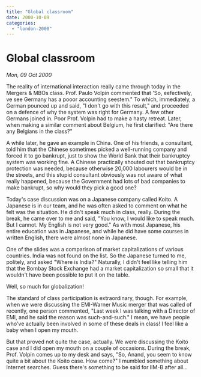 ```yaml
---
title: "Global classroom"
date: 2000-10-09
categories: 
  - "london-2000"
---
```


# Global classroom

*Mon, 09 Oct 2000*

The reality of international interaction really came through today in the Mergers & MBOs class. Prof. Paulo Volpin commented that 'So, eefectively, ve see Germany has a pooor accounting seestem." To which, immediately, a German pounced up and said, "I don't go with this result," and proceeded on a defence of why the system was right for Germany. A few other Germans joined in. Poor Prof. Volpin had to make a hasty retreat. Later, when making a similar comment about Belgium, he first clarified: "Are there any Belgians in the class?"

A while later, he gave an example in China. One of his friends, a consultant, told him that the Chinese sometimes picked a well-running company and forced it to go bankrupt, just to show the World Bank that their bankruptcy system was working fine. A Chinese practically shouted out that bankruptcy protection was needed, because otherwise 20,000 labourers would be in the streets, and this stupid consultant obviously was not aware of what really happened, because the Government had lots of bad companies to make bankrupt, so why would they pick a good one?

Today's case discussion was on a Japanese company called Koito. A Japanese is in our team, and he was often asked to comment on what he felt was the situation. He didn't speak much in class, really. During the break, he came over to me and said, "You know, I would like to speak much. But I cannot. My English is not very good." As with most Japanese, his entire education was in Japanese, and while he did have some courses in written English, there were almost none in Japanese.

One of the slides was a comparison of market capitalizations of various countries. India was not found on the list. So the Japanese turned to me, politely, and asked "Where is India?" Naturally, I didn't feel like telling him that the Bombay Stock Exchange had a market capitalization so small that it wouldn't have been possible to put it on the table.

Well, so much for globalization!

The standard of class participation is extraordinary, though. For example, when we were discussing the EMI-Warner Music merger that was called of recently, one person commented, "Last week I was talking with a Director of EMI, and he said the reason was such-and-such." I mean, we have people who've actually been involved in some of these deals in class! I feel like a baby when I open my mouth.

But that proved not quite the case, actually. We were discussing the Koito case and I did open my mouth on a couple of occasions. During the break, Prof. Volpin comes up to my desk and says, "So, Anand, you seem to know quite a bit about the Koito case. How come?" I mumbled something about Internet searches. Guess there's something to be said for IIM-B after all...